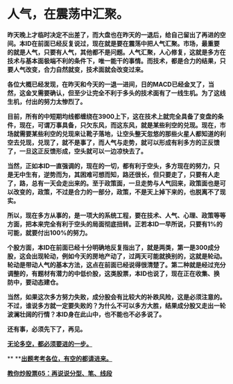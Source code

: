 人气，在震荡中汇聚。
====

			

**昨天晚上才临时决定不出差了，而大盘也在昨天的一退后，给自己留出了再进的空间。本ID在前面已经反复说过，现在就是要在震荡中把人气汇聚。市场，最重要的就是人气，只要有人气，其他都不是问题。人气汇聚，人心修复，这就是多方在技术与基本面极端不利的条件下，唯一能干的事情。而技术，都是合力的结果，只要人气改变，合力自然就变，技术面就会改变过来。**

**各位大概已经发现，在昨天和今天的一退一进间，日的MACD已经金叉了，当然，这金叉需要确认，但至少让完全不利于多头的技术面有了一线生机。为了这线生机，付出的努力太惨烈了。**

**目前，所有的中短期均线都缠绕在3900上下，这在技术上就完全具备了变盘的条件，现在，可谓万事具备，只欠东风，而这东风，就是某些利空的兑现。现在，市场就需要某些利空的兑现来让靴子落地，让空头整天忽悠的那些火星人都知道的利空去兑现，兑现了，就不是事了，而人气与走势，就可以形成有利多方的正反馈了，一旦这正反馈形成，空头就可以一边凉快去了。**

**当然，正如本ID一直强调的，现在的一切，都有利于空头，多方现在的努力，只是无中生有，逆势而为，其困难可想而知，路还很长，但只要走了，只要有人走了，路，总有一天会走出来的。至于政策面，一旦走势与人气回来，政策面也是可以改变的，政策，不过是合力的一部分，政策，不是天上掉下来的，也脱离不了现实。**

**所以，现在多方从事的，是一项大的系统工程，要在技术、人气、心理、政策等等方面，把本来完全有利于空头的局面彻底扭转。正若本ID一早所说，只要有1%的可能，就要付出100%的努力。**

**个股方面，本ID在前面已经十分明确地反复指出了，就是两类，第一是300成分股，这会出现轮动，例如今天的房地产动了，过两天可能就换别的，这就是轮动。轮动是带动人气的基本方法，这点在前面已经说得很清楚了。第二种就是经过充分调整的，有题材有潜力的中低价股，这类股票，本ID也说了，现在正在收集、换防中，要动态建仓。**

**当然，如果这次多方努力失败，成分股会有比较大的补跌风险，这是必须注意的。不过，谁说多方就一定要失败的？为什么不可以多方大胜，结果成分股又走出一轮波澜壮阔的行情？本ID身在此山中，也不能也不必多说了。**

**还有事，必须先下了，再见。**

[**无论多空，都必须要进的一步。**](http://blog.sina.com.cn/u/486e105c01000bqt)

** **[**出题考考各位，有空的都请进来。**](http://blog.sina.com.cn/u/486e105c01000bqd)

[**教你炒股票65：再说说分型、笔、线段**](http://blog.sina.com.cn/u/486e105c01000bpo)
